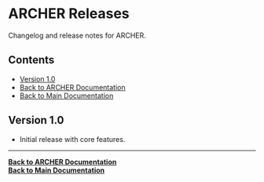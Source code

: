 # ARCHER Releases

Changelog and release notes for ARCHER.

## Contents

- [Version 1.0](#version-10)
- [Back to ARCHER Documentation](../ARCHER.md)
- [Back to Main Documentation](../../README.md)

## Version 1.0

- Initial release with core features.

---

**[Back to ARCHER Documentation](../ARCHER.md)**  
**[Back to Main Documentation](../../README.md)**
